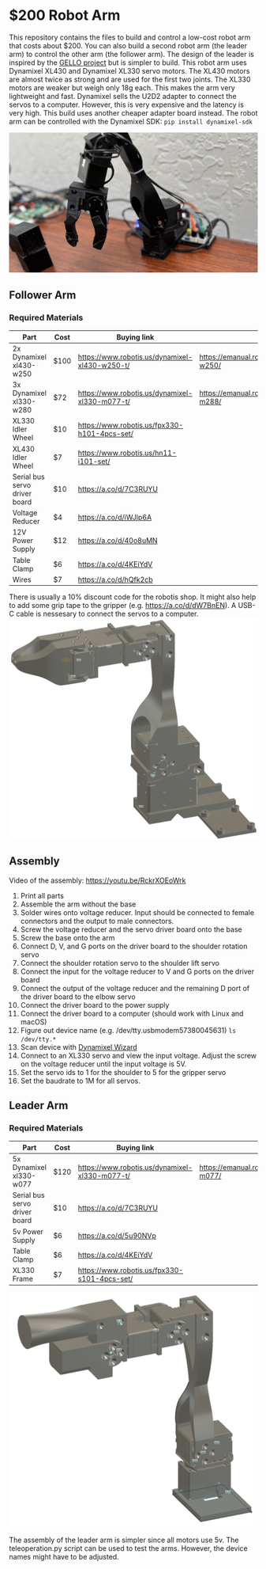 # $200 Robot Arm
This repository contains the files to build and control a low-cost robot arm that costs about $200. You can also build a second robot arm (the leader arm) to control the other arm (the follower arm). The design of the leader is inspired by the [GELLO project](https://github.com/wuphilipp/gello_mechanical) but is simpler to build.
This robot arm uses Dynamixel XL430 and Dynamixel XL330 servo motors. The XL430 motors are almost twice as strong and are used for the first two joints.
The XL330 motors are weaker but weigh only 18g each. This makes the arm very lightweight and fast.
Dynamixel sells the U2D2 adapter to connect the servos to a computer. However, this is very expensive and the latency is very high. This build uses another cheaper adapter board instead.
The robot arm can be controlled with the Dynamixel SDK: ```pip install dynamixel-sdk```

![Robot Arm](./pictures/robot_portrait.jpg)

## Follower Arm
### Required Materials
| Part                          | Cost | Buying link | Specs | 
|-------------------------------|------| --- | --- |
| 2x Dynamixel xl430-w250       | $100 | https://www.robotis.us/dynamixel-xl430-w250-t/ | https://emanual.robotis.com/docs/en/dxl/x/xl430-w250/ |
| 3x Dynamixel xl330-w280       | $72  |  https://www.robotis.us/dynamixel-xl330-m077-t/ | https://emanual.robotis.com/docs/en/dxl/x/xl330-m288/|
| XL330 Idler Wheel             | $10  |  https://www.robotis.us/fpx330-h101-4pcs-set/ | |
| XL430 Idler Wheel             | $7   | https://www.robotis.us/hn11-i101-set/ | |
| Serial bus servo driver board | $10  | https://a.co/d/7C3RUYU |
| Voltage Reducer               | $4   | https://a.co/d/iWJlp6A |
| 12V Power Supply              | $12  | https://a.co/d/40o8uMN |
| Table Clamp                   | $6   | https://a.co/d/4KEiYdV |
| Wires                         | $7   | https://a.co/d/hQfk2cb|

There is usually a 10% discount code for the robotis shop. It might also help to add some grip tape to the gripper (e.g. https://a.co/d/dW7BnEN). A USB-C cable is nessesary to connect the servos to a computer.
![follower](./pictures/follower_arm.png)

## Assembly
Video of the assembly: https://youtu.be/RckrXOEoWrk
1. Print all parts
2. Assemble the arm without the base
3. Solder wires onto voltage reducer. Input should be connected to female connectors and the output to male connectors.
4. Screw the voltage reducer and the servo driver board onto the base
5. Screw the base onto the arm
6. Connect D, V, and G ports on the driver board to the shoulder rotation servo
7. Connect the shoulder rotation servo to the shoulder lift servo
6. Connect the input for the voltage reducer to V and G ports on the driver board
8. Connect the output of the voltage reducer and the remaining D port of the driver board to the elbow servo
6. Connect the driver board to the power supply
7. Connect the driver board to a computer (should work with Linux and macOS)
8. Figure out device name (e.g. /dev/tty.usbmodem57380045631) ```ls /dev/tty.*```
9. Scan device with [Dynamixel Wizard](https://emanual.robotis.com/docs/en/software/dynamixel/dynamixel_wizard2/)
10. Connect to an XL330 servo and view the input voltage. Adjust the screw on the voltage reducer until the input voltage is 5V.
10. Set the servo ids to 1 for the shoulder to 5 for the gripper servo
11. Set the baudrate to 1M for all servos.

## Leader Arm
### Required Materials
| Part                          | Cost | Buying link | Specs | 
|-------------------------------|------| --- | --- |
| 5x Dynamixel xl330-w077       | $120 |  https://www.robotis.us/dynamixel-xl330-m077-t/ | https://emanual.robotis.com/docs/en/dxl/x/xl330-m077/|
| Serial bus servo driver board | $10  | https://a.co/d/7C3RUYU |
| 5v Power Supply               | $6   | https://a.co/d/5u90NVp |
| Table Clamp                   | $6   | https://a.co/d/4KEiYdV |
| XL330 Frame | $7 | https://www.robotis.us/fpx330-s101-4pcs-set/ | | 


![leader](./pictures/leader_arm.png)

The assembly of the leader arm is simpler since all motors use 5v.
The teleoperation.py script can be used to test the arms. However, the device names might have to be adjusted.


